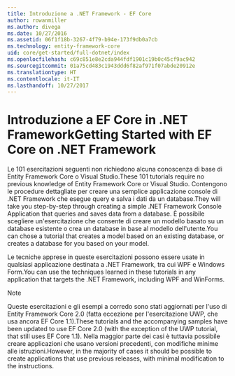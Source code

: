 ```yaml
---
title: Introduzione a .NET Framework - EF Core
author: rowanmiller
ms.author: divega
ms.date: 10/27/2016
ms.assetid: 06f1f18b-3267-4f79-b94e-173f9db0a7cb
ms.technology: entity-framework-core
uid: core/get-started/full-dotnet/index
ms.openlocfilehash: c69c851e8e2cda944fdf1901c19b0c45cf9ac942
ms.sourcegitcommit: 01a75cd483c1943ddd6f82af971f07abde20912e
ms.translationtype: HT
ms.contentlocale: it-IT
ms.lasthandoff: 10/27/2017
---
```

# <a name="getting-started-with-ef-core-on-net-framework"></a><span data-ttu-id="78e9c-102">Introduzione a EF Core in .NET Framework</span><span class="sxs-lookup"><span data-stu-id="78e9c-102">Getting Started with EF Core on .NET Framework</span></span>

<span data-ttu-id="78e9c-103">Le 101 esercitazioni seguenti non richiedono alcuna conoscenza di base di Entity Framework Core o Visual Studio.</span><span class="sxs-lookup"><span data-stu-id="78e9c-103">These 101 tutorials require no previous knowledge of Entity Framework Core or Visual Studio.</span></span> <span data-ttu-id="78e9c-104">Contengono le procedure dettagliate per creare una semplice applicazione console di .NET Framework che esegue query e salva i dati da un database.</span><span class="sxs-lookup"><span data-stu-id="78e9c-104">They will take you step-by-step through creating a simple .NET Framework Console Application that queries and saves data from a database.</span></span> <span data-ttu-id="78e9c-105">È possibile scegliere un'esercitazione che consente di creare un modello basato su un database esistente o crea un database in base al modello dell'utente.</span><span class="sxs-lookup"><span data-stu-id="78e9c-105">You can chose a tutorial that creates a model based on an existing database, or creates a database for you based on your model.</span></span>

<span data-ttu-id="78e9c-106">Le tecniche apprese in queste esercitazioni possono essere usate in qualsiasi applicazione destinata a .NET Framework, tra cui WPF e Windows Form.</span><span class="sxs-lookup"><span data-stu-id="78e9c-106">You can use the techniques learned in these tutorials in any application that targets the .NET Framework, including WPF and WinForms.</span></span>

> [!NOTE]  
> <span data-ttu-id="78e9c-107">Queste esercitazioni e gli esempi a corredo sono stati aggiornati per l'uso di Entity Framework Core 2.0 (fatta eccezione per l'esercitazione UWP, che usa ancora EF Core 1.1).</span><span class="sxs-lookup"><span data-stu-id="78e9c-107">These tutorials and the accompanying samples have been updated to use EF Core 2.0 (with the exception of the UWP tutorial, that still uses EF Core 1.1).</span></span> <span data-ttu-id="78e9c-108">Nella maggior parte dei casi è tuttavia possibile creare applicazioni che usano versioni precedenti, con modifiche minime alle istruzioni.</span><span class="sxs-lookup"><span data-stu-id="78e9c-108">However, in the majority of cases it should be possible to create applications that use previous releases, with minimal modification to the instructions.</span></span>
